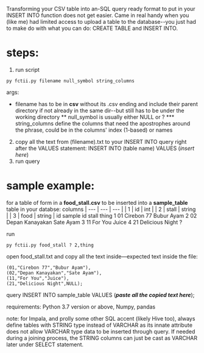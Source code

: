 Transforming your CSV table into an-SQL query ready format to put in your INSERT INTO function does not get easier. Came in real handy when you (like me) had limited access to upload a table to the database--you just had to make do with what you can do: CREATE TABLE and INSERT INTO.

# steps:
1. run script
``` 
py fctii.py filename null_symbol string_columns
```
args:
* filename has to be in **csv** without its .csv ending and include their parent directory if not already in the same dir--but still has to be under the working directory
** null_symbol is usually either NULL or ?
*** string_columns define the columns that need the apostrophes around the phrase, could be in the columns' index (1-based) or names
2. copy all the text from (filename).txt to your INSERT INTO query right after the VALUES statement: INSERT INTO (table name) VALUES (_insert here_)
3. run query

# sample example:
for a table of form in a **food_stall.csv** to be inserted into a **sample_table** table in your databse:
columns
| --- | ---     | ---       |
| 1   | id      | int       |
| 2   | stall   | string    |
| 3   | food    | string    |
id
sample
    id  stall             thing
 1  01  Cirebon 77        Bubur Ayam
 2  02  Depan Kanayakan   Sate Ayam
 3  11  For You           Juice
 4  21  Delicious Night   ?

run
``` 
py fctii.py food_stall ? 2,thing
```

open
food_stall.txt
and copy all the text inside—expected text inside the file:
```
(01,"Cirebon 77","Bubur Ayam"),
(02,"Depan Kanayakan","Sate Ayam"),
(11,"For You","Juice"),
(21,"Delicious Night",NULL);
```

query
INSERT INTO sample_table 
VALUES 
(**_paste all the copied text here_**);

requirements: Python 3.7 version or above, Numpy, pandas

note: for Impala, and prolly some other SQL accent (likely Hive too), always define tables with STRING type instead of VARCHAR as its innate attribute does not allow VARCHAR type data to be inserted through query. If needed during a joining process, the STRING columns can just be cast as VARCHAR later under SELECT statement.


